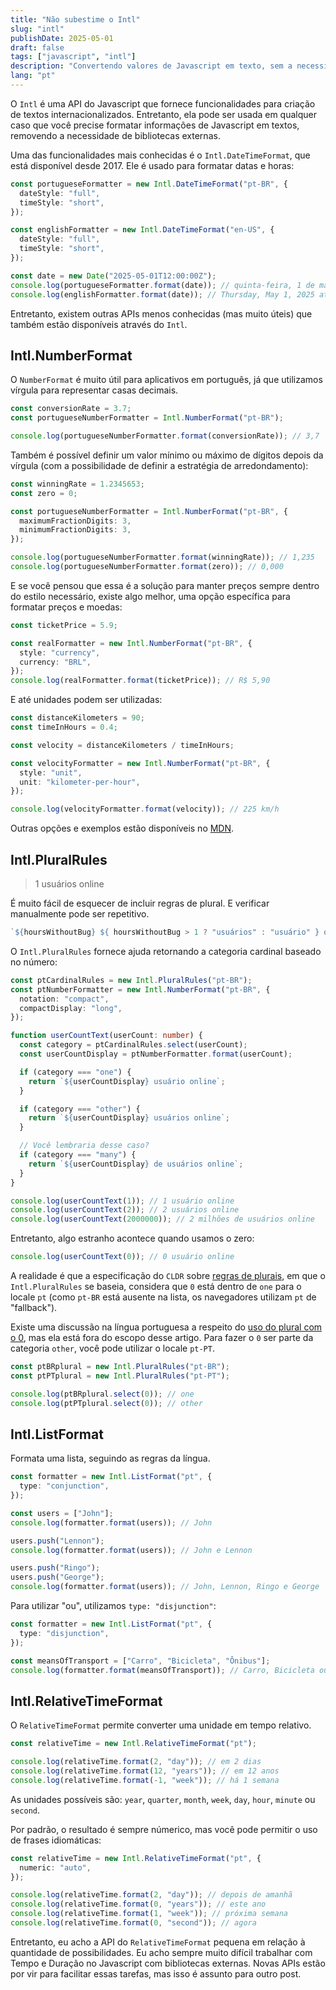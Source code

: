 ```yaml
---
title: "Não subestime o Intl"
slug: "intl"
publishDate: 2025-05-01
draft: false
tags: ["javascript", "intl"]
description: "Convertendo valores de Javascript em texto, sem a necessidade de uma biblioteca externa"
lang: "pt"
---
```


O `Intl` é uma API do Javascript que fornece funcionalidades para criação de textos internacionalizados. Entretanto, ela pode ser usada em qualquer caso que você precise formatar informações de Javascript em textos, removendo a necessidade de bibliotecas externas.

Uma das funcionalidades mais conhecidas é o `Intl.DateTimeFormat`, que está disponível desde 2017. Ele é usado para formatar datas e horas:

```ts
const portugueseFormatter = new Intl.DateTimeFormat("pt-BR", {
  dateStyle: "full",
  timeStyle: "short",
});

const englishFormatter = new Intl.DateTimeFormat("en-US", {
  dateStyle: "full",
  timeStyle: "short",
});

const date = new Date("2025-05-01T12:00:00Z");
console.log(portugueseFormatter.format(date)); // quinta-feira, 1 de maio de 2025 às 09:00
console.log(englishFormatter.format(date)); // Thursday, May 1, 2025 at 9:00 AM
```

Entretanto, existem outras APIs menos conhecidas (mas muito úteis) que também estão disponíveis através do `Intl`.

## Intl.NumberFormat

O `NumberFormat` é muito útil para aplicativos em português, já que utilizamos vírgula para representar casas decimais.

```ts
const conversionRate = 3.7;
const portugueseNumberFormatter = Intl.NumberFormat("pt-BR");

console.log(portugueseNumberFormatter.format(conversionRate)); // 3,7
```

Também é possível definir um valor mínimo ou máximo de dígitos depois da vírgula (com a possibilidade de definir a estratégia de arredondamento):

```ts
const winningRate = 1.2345653;
const zero = 0;

const portugueseNumberFormatter = Intl.NumberFormat("pt-BR", {
  maximumFractionDigits: 3,
  minimumFractionDigits: 3,
});

console.log(portugueseNumberFormatter.format(winningRate)); // 1,235
console.log(portugueseNumberFormatter.format(zero)); // 0,000
```

E se você pensou que essa é a solução para manter preços sempre dentro do estilo necessário, existe algo melhor, uma opção específica para formatar preços e moedas:

```ts
const ticketPrice = 5.9;

const realFormatter = new Intl.NumberFormat("pt-BR", {
  style: "currency",
  currency: "BRL",
});
console.log(realFormatter.format(ticketPrice)); // R$ 5,90
```

E até unidades podem ser utilizadas:

```ts
const distanceKilometers = 90;
const timeInHours = 0.4;

const velocity = distanceKilometers / timeInHours;

const velocityFormatter = new Intl.NumberFormat("pt-BR", {
  style: "unit",
  unit: "kilometer-per-hour",
});

console.log(velocityFormatter.format(velocity)); // 225 km/h
```

Outras opções e exemplos estão disponíveis no [MDN](https://developer.mozilla.org/en-US/docs/Web/JavaScript/Reference/Global_Objects/Intl/NumberFormat/NumberFormat).

## Intl.PluralRules

> 1 usuários online

É muito fácil de esquecer de incluir regras de plural. E verificar manualmente pode ser repetitivo.

<!-- prettier-ignore-start -->
```ts
`${hoursWithoutBug} ${ hoursWithoutBug > 1 ? "usuários" : "usuário" } online`;
```
<!-- prettier-ignore-end -->

O `Intl.PluralRules` fornece ajuda retornando a categoria cardinal baseado no número:

```ts
const ptCardinalRules = new Intl.PluralRules("pt-BR");
const ptNumberFormatter = new Intl.NumberFormat("pt-BR", {
  notation: "compact",
  compactDisplay: "long",
});

function userCountText(userCount: number) {
  const category = ptCardinalRules.select(userCount);
  const userCountDisplay = ptNumberFormatter.format(userCount);

  if (category === "one") {
    return `${userCountDisplay} usuário online`;
  }

  if (category === "other") {
    return `${userCountDisplay} usuários online`;
  }

  // Você lembraria desse caso?
  if (category === "many") {
    return `${userCountDisplay} de usuários online`;
  }
}

console.log(userCountText(1)); // 1 usuário online
console.log(userCountText(2)); // 2 usuários online
console.log(userCountText(2000000)); // 2 milhões de usuários online
```

Entretanto, algo estranho acontece quando usamos o zero:

```ts
console.log(userCountText(0)); // 0 usuário online
```

A realidade é que a especificação do `CLDR` sobre [regras de plurais](https://www.unicode.org/cldr/charts/43/supplemental/language_plural_rules.html), em que o `Intl.PluralRules` se baseia, considera que `0` está dentro de `one` para o locale `pt` (como `pt-BR` está ausente na lista, os navegadores utilizam `pt` de "fallback").

Existe uma discussão na língua portuguesa a respeito do [uso do plural com o 0](https://ciberduvidas.iscte-iul.pt/artigos/rubricas/idioma/zero-com-ou-sem-plural/2837), mas ela está fora do escopo desse artigo. Para fazer o `0` ser parte da categoria `other`, você pode utilizar o locale `pt-PT`.

```ts
const ptBRplural = new Intl.PluralRules("pt-BR");
const ptPTplural = new Intl.PluralRules("pt-PT");

console.log(ptBRplural.select(0)); // one
console.log(ptPTplural.select(0)); // other
```

## Intl.ListFormat

Formata uma lista, seguindo as regras da língua.

```ts
const formatter = new Intl.ListFormat("pt", {
  type: "conjunction",
});

const users = ["John"];
console.log(formatter.format(users)); // John

users.push("Lennon");
console.log(formatter.format(users)); // John e Lennon

users.push("Ringo");
users.push("George");
console.log(formatter.format(users)); // John, Lennon, Ringo e George
```

Para utilizar "ou", utilizamos `type: "disjunction"`:

```ts
const formatter = new Intl.ListFormat("pt", {
  type: "disjunction",
});

const meansOfTransport = ["Carro", "Bicicleta", "Ônibus"];
console.log(formatter.format(meansOfTransport)); // Carro, Bicicleta ou Ônibus
```

## Intl.RelativeTimeFormat

O `RelativeTimeFormat` permite converter uma unidade em tempo relativo.

```ts
const relativeTime = new Intl.RelativeTimeFormat("pt");

console.log(relativeTime.format(2, "day")); // em 2 dias
console.log(relativeTime.format(12, "years")); // em 12 anos
console.log(relativeTime.format(-1, "week")); // há 1 semana
```

As unidades possíveis são:
`year`, `quarter`, `month`, `week`, `day`, `hour`, `minute` ou `second`.

Por padrão, o resultado é sempre númerico, mas você pode permitir o uso de frases idiomáticas:

```ts
const relativeTime = new Intl.RelativeTimeFormat("pt", {
  numeric: "auto",
});

console.log(relativeTime.format(2, "day")); // depois de amanhã
console.log(relativeTime.format(0, "years")); // este ano
console.log(relativeTime.format(1, "week")); // próxima semana
console.log(relativeTime.format(0, "second")); // agora
```

Entretanto, eu acho a API do `RelativeTimeFormat` pequena em relação à quantidade de possibilidades. Eu acho sempre muito difícil trabalhar com Tempo e Duração no Javascript com bibliotecas externas. Novas APIs estão por vir para facilitar essas tarefas, mas isso é assunto para outro post.
